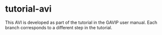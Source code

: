 # tutorial-avi
This AVI is developed as part of the tutorial in the GAVIP user manual. Each branch corresponds to a different step in the tutorial.
